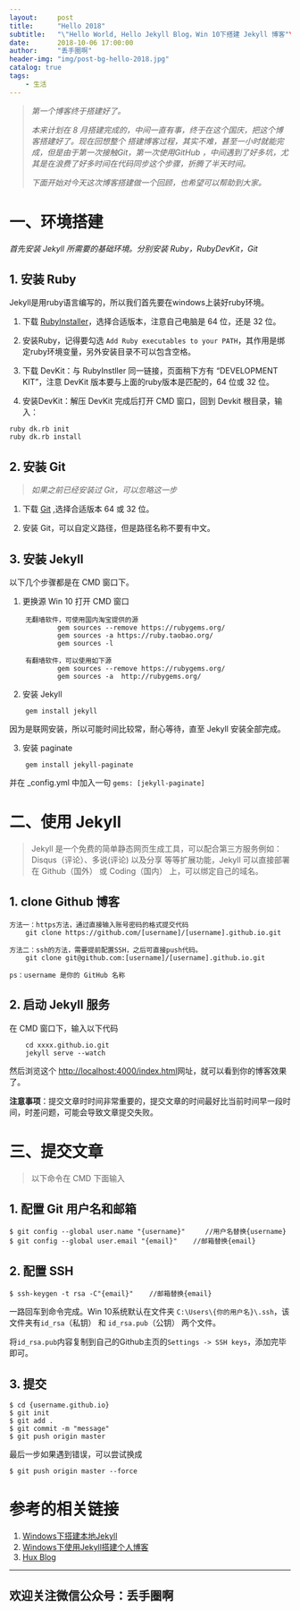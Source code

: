 ```yaml
---
layout:     post
title:      "Hello 2018"
subtitle:   "\"Hello World, Hello Jekyll Blog，Win 10下搭建 Jekyll 博客"\"
date:       2018-10-06 17:00:00
author:     "丢手圈啊"
header-img: "img/post-bg-hello-2018.jpg"
catalog: true
tags:
    - 生活
---
```


> *第一个博客终于搭建好了。*
>
> *本来计划在 8 月搭建完成的，中间一直有事，终于在这个国庆，把这个博客搭建好了。现在回想整个
> 搭建博客过程，其实不难，甚至一小时就能完成，但是由于第一次接触Git，第一次使用GitHub 
> ，中间遇到了好多坑，尤其是在浪费了好多时间在代码同步这个步骤，折腾了半天时间。*
>
> *下面开始对今天这次博客搭建做一个回顾，也希望可以帮助到大家。*



# 一、环境搭建

*首先安装  Jekyll 所需要的基础环境。分别安装 Ruby，RubyDevKit，Git*



## 1. 安装 Ruby

Jekyll是用ruby语言编写的，所以我们首先要在windows上装好ruby环境。

1. 下载 [RubyInstaller](http://rubyinstaller.org/downloads/)，选择合适版本，注意自己电脑是 64 位，还是 32 位。

2.  安装Ruby，记得要勾选  `Add Ruby executables to your PATH`，其作用是绑定ruby环境变量，另外安装目录不可以包含空格。

3. 下载 DevKit：与 RubyInstller 同一链接，页面稍下方有 “DEVELOPMENT KIT”，注意 DevKit 版本要与上面的ruby版本是匹配的，64 位或 32 位。

4. 安装DevKit：解压 DevKit 完成后打开 CMD 窗口，回到 Devkit 根目录，输入：
```
ruby dk.rb init
ruby dk.rb install
```



## 2. 安装 Git

> *如果之前已经安装过 Git，可以忽略这一步*

1. 下载 [Git](https://git-scm.com/) ,选择合适版本 64 或 32 位。

2. 安装 Git，可以自定义路径，但是路径名称不要有中文。



## 3. 安装 Jekyll

以下几个步骤都是在 CMD 窗口下。

1. 更换源
Win 10 打开 CMD 窗口
```
    无翻墙软件，可使用国内淘宝提供的源
            gem sources --remove https://rubygems.org/
            gem sources -a https://ruby.taobao.org/
            gem sources -l

    有翻墙软件，可以使用如下源
            gem sources --remove https://rubygems.org/
            gem sources -a  http://rubygems.org/
```

2. 安装 Jekyll
```
    gem install jekyll
```

因为是联网安装，所以可能时间比较常，耐心等待，直至 Jekyll 安装全部完成。

3. 安装 paginate
```
    gem install jekyll-paginate
```

并在 _config.yml 中加入一句 `gems: [jekyll-paginate]`



# 二、使用 Jekyll

> Jekyll 是一个免费的简单静态网页生成工具，可以配合第三方服务例如： Disqus（评论）、多说(评论) 以及分享 等等扩展功能，Jekyll 可以直接部署在 Github（国外） 或 Coding（国内） 上，可以绑定自己的域名。



## 1. clone Github 博客

```
方法一：https方法，通过直接输入账号密码的格式提交代码
    git clone https://github.com/[username]/[username].github.io.git

方法二：ssh的方法，需要提前配置SSH，之后可直接push代码。
    git clone git@github.com:[username]/[username].github.io.git

ps：username 是你的 GitHub 名称
```



## 2. 启动 Jekyll 服务

在 CMD 窗口下，输入以下代码
```
    cd xxxx.github.io.git
    jekyll serve --watch
```

然后浏览这个 [http://localhost:4000/index.html](http://localhost:4000/index.html)网址，就可以看到你的博客效果了。

**注意事项**：提交文章时时间非常重要的，提交文章的时间最好比当前时间早一段时间，时差问题，可能会导致文章提交失败。



# 三、提交文章

> 以下命令在 CMD 下面输入



## 1. 配置 Git 用户名和邮箱

```
$ git config --global user.name "{username}"     //用户名替换{username}
$ git config --global user.email "{email}"    //邮箱替换{email}
```



## 2. 配置 SSH

```
$ ssh-keygen -t rsa -C"{email}"    //邮箱替换{email}
```

一路回车到命令完成。Win 10系统默认在文件夹 `C:\Users\{你的用户名}\.ssh`，该文件夹有`id_rsa`（私钥） 和 `id_rsa.pub`（公钥） 两个文件。

将`id_rsa.pub`内容复制到自己的Github主页的`Settings -> SSH keys`，添加完毕即可。



## 3. 提交

```
$ cd {username.github.io}
$ git init
$ git add .
$ git commit -m "message"
$ git push origin master
```

最后一步如果遇到错误，可以尝试换成
```
$ git push origin master --force
```



# 参考的相关链接

1. [Windows下搭建本地Jekyll](http://gityuan.com/2015/06/07/build-jekyll/)
2. [Windows下使用Jekyll搭建个人博客](https://nilzzzz.github.io/2017/03/jekyll_tutorials1/)
3. [Hux Blog](https://github.com/Huxpro/huxpro.github.io)



---
欢迎关注微信公众号：**丢手圈啊**
---
